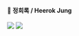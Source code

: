 #### 👋 정희록 / Heerok Jung

<!--
**heerokj/heerokj** is a ✨ _special_ ✨ repository because its `README.md` (this file) appears on your GitHub profile.

Here are some ideas to get you started:

- 🔭 I’m currently working on ...
- 🌱 I’m currently learning ...
- 👯 I’m looking to collaborate on ...
- 🤔 I’m looking for help with ...
- 💬 Ask me about ...
- 📫 How to reach me: ...
- 😄 Pronouns: ...
- ⚡ Fun fact: ...
-->

<a href="https://pacific-knave-e55.notion.site/Heerok-Jung-c87db169fec04ba8b421b9d4cd9f7b74" target="_blank"><img src="https://img.shields.io/badge/BLOG-343a40?style=flat-square&logo=notion&logoColor=white"/></a>
<a href="https://wjdgmlfhr0321.tistory.com" target="_blank"><img src="https://img.shields.io/badge/TISTORY-E74C3C?style=flat-square&logo=tistory&logoColor=white"/></a>
